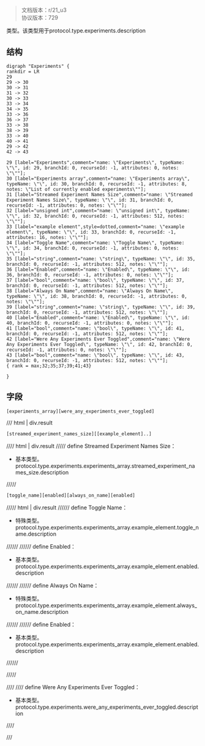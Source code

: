 # <!-- md:samp Experiments -->

> 文档版本：r/21_u3<br/>协议版本：729

<!-- md:samp Experiments -->类型。该类型用于protocol.type.experiments.description

## 结构

```viz
digraph "Experiments" {
rankdir = LR
29
29 -> 30
30 -> 31
31 -> 32
30 -> 33
33 -> 34
34 -> 35
33 -> 36
36 -> 37
33 -> 38
38 -> 39
33 -> 40
40 -> 41
29 -> 42
42 -> 43

29 [label="Experiments",comment="name: \"Experiments\", typeName: \"\", id: 29, branchId: 0, recurseId: -1, attributes: 0, notes: \"\""];
30 [label="Experiments array",comment="name: \"Experiments array\", typeName: \"\", id: 30, branchId: 0, recurseId: -1, attributes: 8, notes: \"List of currently enabled experiments\""];
31 [label="Streamed Experiment Names Size",comment="name: \"Streamed Experiment Names Size\", typeName: \"\", id: 31, branchId: 0, recurseId: -1, attributes: 0, notes: \"\""];
32 [label="unsigned int",comment="name: \"unsigned int\", typeName: \"\", id: 32, branchId: 0, recurseId: -1, attributes: 512, notes: \"\""];
33 [label="example element",style=dotted,comment="name: \"example element\", typeName: \"\", id: 33, branchId: 0, recurseId: -1, attributes: 16, notes: \"\""];
34 [label="Toggle Name",comment="name: \"Toggle Name\", typeName: \"\", id: 34, branchId: 0, recurseId: -1, attributes: 0, notes: \"\""];
35 [label="string",comment="name: \"string\", typeName: \"\", id: 35, branchId: 0, recurseId: -1, attributes: 512, notes: \"\""];
36 [label="Enabled",comment="name: \"Enabled\", typeName: \"\", id: 36, branchId: 0, recurseId: -1, attributes: 0, notes: \"\""];
37 [label="bool",comment="name: \"bool\", typeName: \"\", id: 37, branchId: 0, recurseId: -1, attributes: 512, notes: \"\""];
38 [label="Always On Name",comment="name: \"Always On Name\", typeName: \"\", id: 38, branchId: 0, recurseId: -1, attributes: 0, notes: \"\""];
39 [label="string",comment="name: \"string\", typeName: \"\", id: 39, branchId: 0, recurseId: -1, attributes: 512, notes: \"\""];
40 [label="Enabled",comment="name: \"Enabled\", typeName: \"\", id: 40, branchId: 0, recurseId: -1, attributes: 0, notes: \"\""];
41 [label="bool",comment="name: \"bool\", typeName: \"\", id: 41, branchId: 0, recurseId: -1, attributes: 512, notes: \"\""];
42 [label="Were Any Experiments Ever Toggled",comment="name: \"Were Any Experiments Ever Toggled\", typeName: \"\", id: 42, branchId: 0, recurseId: -1, attributes: 0, notes: \"\""];
43 [label="bool",comment="name: \"bool\", typeName: \"\", id: 43, branchId: 0, recurseId: -1, attributes: 512, notes: \"\""];
{ rank = max;32;35;37;39;41;43}

}

```

## 字段

```title='Experiments'
[experiments_array][were_any_experiments_ever_toggled]
```

/// html | div.result
```title='Experiments array'
[streamed_experiment_names_size][[example_element]..]
```

//// html | div.result
///// define
Streamed Experiment Names Size：<!-- md:samp unsigned int -->

- 基本类型。protocol.type.experiments.experiments_array.streamed_experiment_names_size.description


/////
```title='示例元素'
[toggle_name][enabled][always_on_name][enabled]
```

///// html | div.result
////// define
Toggle Name：[<!-- md:samp string -->](../types/string.md)

- 特殊类型。protocol.type.experiments.experiments_array.example_element.toggle_name.description


//////
////// define
Enabled：<!-- md:samp bool -->

- 基本类型。protocol.type.experiments.experiments_array.example_element.enabled.description


//////
////// define
Always On Name：[<!-- md:samp string -->](../types/string.md)

- 特殊类型。protocol.type.experiments.experiments_array.example_element.always_on_name.description


//////
////// define
Enabled：<!-- md:samp bool -->

- 基本类型。protocol.type.experiments.experiments_array.example_element.enabled.description


//////

/////

////
//// define
Were Any Experiments Ever Toggled：<!-- md:samp bool -->

- 基本类型。protocol.type.experiments.were_any_experiments_ever_toggled.description


////

///

